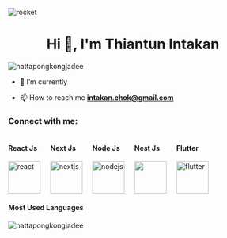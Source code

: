![rocket](https://user-images.githubusercontent.com/105087810/195887346-a3406c72-ddce-4af1-9ae5-b4680c403e12.gif)


<h1 align="center">Hi 👋, I'm Thiantun Intakan</h1>
<p align="left"> <img src="https://komarev.com/ghpvc/?username=nattapongkongjadee&label=Profile%20views&color=0e75b6&style=flat" alt="nattapongkongjadee" /> </p>

- 🌱 I’m currently 

- 📫 How to reach me **intakan.chok@gmail.com**

<h3 align="left">Connect with me:</h3>
<p align="left">
</p>

<div style="display: flex; flex-direction: row; align-items: center;">
  <div style="margin-right: 20px;">
    <h4>React Js</h4>
    <img src="https://img.icons8.com/ultraviolet/40/react--v1.png" width="65" height="65" alt="react" />
  </div>

  <div style="margin-right: 20px;">
    <h4>Next Js</h4>
  <img src="https://upload.wikimedia.org/wikipedia/commons/8/8e/Nextjs-logo.svg" width="65" height="65" alt="nextjs" />
  </div>


  <div style="margin-right: 20px;">
    <h4>Node Js</h4>
    <a href="https://logowik.com/nodejs-vector-logo-4392.html">
      <img src="https://logowik.com/content/uploads/images/nodejs.jpg" width="65" height="65" alt="nodejs" />
    </a>
  </div>


  <div style="margin-right: 20px;">
    <h4>Nest Js</h4>
  <a href="https://logowik.com/nestjs-node-js-logo-vector-71288.html">
<img src="https://logowik.com/content/uploads/images/nestjs-node-js5572.logowik.com.webp" width="65" height="65">
    </a>
  </div>

  <div style="margin-right: 20px;">
    <h4>Flutter</h4>
    <img src="https://img.icons8.com/color/48/flutter.png" width="65" height="65" alt="flutter" />
  </div>
</div>
  <div>
    <h4>Most Used Languages</h4>
    <img src="https://github-readme-stats.vercel.app/api/top-langs?username=nattapongkongjadee&show_icons=true&locale=en&layout=compact" alt="nattapongkongjadee" />
  </div>
</div>
